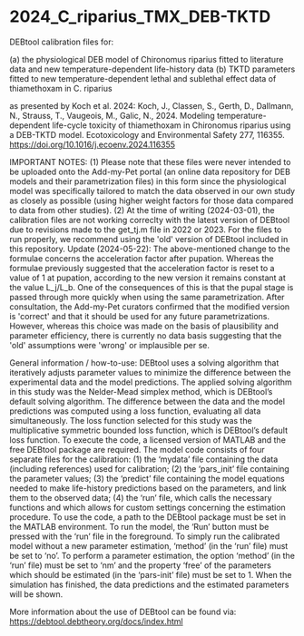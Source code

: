 # 2024_C_riparius_TMX_DEB-TKTD

DEBtool calibration files for:

(a) the physiological DEB model of Chironomus riparius fitted to literature data and new temperature-dependent life-history data 
(b) TKTD parameters fitted to new temperature-dependent lethal and sublethal effect data of thiamethoxam in C. riparius

as presented by Koch et al. 2024:
Koch, J., Classen, S., Gerth, D., Dallmann, N., Strauss, T., Vaugeois, M., Galic, N., 2024. Modeling temperature-dependent life-cycle toxicity of thiamethoxam in Chironomus riparius using a DEB-TKTD model. Ecotoxicology and Environmental Safety 277, 116355. https://doi.org/10.1016/j.ecoenv.2024.116355

IMPORTANT NOTES:
(1) Please note that these files were never intended to be uploaded onto the Add-my-Pet portal (an online data repository for DEB models and their parametrization files) in this form since the physiological model was specifically tailored to match the data observed in our own study as closely as possible (using higher weight factors for those data compared to data from other studies).
(2) At the time of writing (2024-03-01), the calibration files are not working correclty with the latest version of DEBtool due to revisions made to the get_tj.m file in 2022 or 2023. For the files to run properly, we recommend using the 'old' version of DEBtool included in this repository.
Update (2024-05-22): The above-mentioned change to the formulae concerns the acceleration factor after pupation. Whereas the formulae previously suggested that the acceleration factor is reset to a value of 1 at pupation, according to the new version it remains constant at the value L_j/L_b. One of the consequences of this is that the pupal stage is passed through more quickly when using the same parametrization.
After consultation, the Add-my-Pet curators confirmed that the modified version is 'correct' and that it should be used for any future parametrizations. However, whereas this choice was made on the basis of  plausibility and parameter efficiency, there is currently no data basis suggesting that the 'old' assumptions were 'wrong' or implausible per se.

General information / how-to-use:
DEBtool uses a solving algorithm that iteratively adjusts parameter values to minimize the difference between the experimental data and the model predictions. The applied solving algorithm in this study was the Nelder-Mead simplex method, which is DEBtool’s default solving algorithm. The difference between the data and the model predictions was computed using a loss function, evaluating all data simultaneously. The loss function selected for this study was the multiplicative symmetric bounded loss function, which is DEBtool’s default loss function.
To execute the code, a licensed version of MATLAB and the free DEBtool package are required.
The model code consists of four separate files for the calibration:
(1) the ‘mydata’ file containing the data (including references) used for calibration;
(2) the ‘pars_init’ file containing the parameter values;
(3) the ‘predict’ file containing the model equations needed to make life-history predictions based on the parameters, and link them to the observed data;
(4) the ‘run’ file, which calls the necessary functions and which allows for custom settings concerning the estimation procedure.
To use the code, a path to the DEBtool package must be set in the MATLAB environment.
To run the model, the ‘Run’ button must be pressed with the ‘run’ file in the foreground.
To simply run the calibrated model without a new parameter estimation, ‘method’ (in the ‘run’ file) must be set to ‘no’. 
To perform a parameter estimation, the option ‘method’ (in the ‘run’ file) must be set to ‘nm’ and the property ‘free’ of the parameters which should be estimated (in the ‘pars-init’ file) must be set to 1.
When the simulation has finished, the data predictions and the estimated parameters will be shown.

More information about the use of DEBtool can be found via:
https://debtool.debtheory.org/docs/index.html

